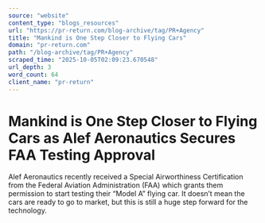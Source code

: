 ```yaml
---
source: "website"
content_type: "blogs_resources"
url: "https://pr-return.com/blog-archive/tag/PR+Agency"
title: "Mankind is One Step Closer to Flying Cars"
domain: "pr-return.com"
path: "/blog-archive/tag/PR+Agency"
scraped_time: "2025-10-05T02:09:23.670548"
url_depth: 3
word_count: 64
client_name: "pr-return"
---
```


# Mankind is One Step Closer to Flying Cars as Alef Aeronautics Secures FAA Testing Approval

Alef Aeronautics recently received a Special Airworthiness Certification from the Federal Aviation Administration (FAA) which grants them permission to start testing their “Model A” flying car. It doesn’t mean the cars are ready to go to market, but this is still a huge step forward for the technology.